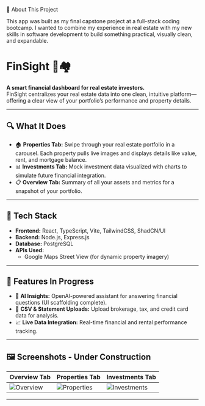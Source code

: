 🧠 About This Project

This app was built as my final capstone project at a full-stack coding bootcamp. I wanted to combine my experience in real estate with my new skills in software development to build something practical, visually clean, and expandable.

# FinSight 🧠🏘️

**A smart financial dashboard for real estate investors.**  
FinSight centralizes your real estate data into one clean, intuitive platform—offering a clear view of your portfolio’s performance and property details.

---

## 🔍 What It Does

- 🏠 **Properties Tab:** Swipe through your real estate portfolio in a carousel. Each property pulls live images and displays details like value, rent, and mortgage balance.
- 📊 **Investments Tab:** Mock investment data visualized with charts to simulate future financial integration.
- 📋 **Overview Tab:** Summary of all your assets and metrics for a snapshot of your portfolio.

---

## 🧱 Tech Stack

- **Frontend:** React, TypeScript, Vite, TailwindCSS, ShadCN/UI
- **Backend:** Node.js, Express.js
- **Database:** PostgreSQL
- **APIs Used:**  
  - Google Maps Street View (for dynamic property imagery)

---

## 🚧 Features In Progress

- 🤖 **AI Insights:** OpenAI-powered assistant for answering financial questions (UI scaffolding complete).
- 📄 **CSV & Statement Uploads:** Upload brokerage, tax, and credit card data for analysis.
- 📈 **Live Data Integration:** Real-time financial and rental performance tracking.

---

## 🖼️ Screenshots - Under Construction

| Overview Tab | Properties Tab | Investments Tab |
|--------------|----------------|-----------------|
| ![Overview](./screenshots/overview.png) | ![Properties](./screenshots/properties.png) | ![Investments](./screenshots/investments.png) |

---

